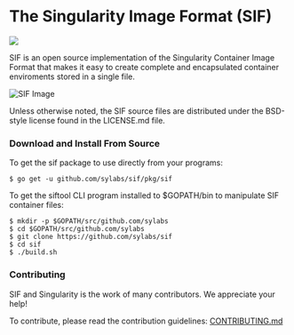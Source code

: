 # The Singularity Image Format (SIF)

<a href="https://circleci.com/gh/sylabs/sif"><img src="https://circleci.com/gh/sylabs/sif.svg?style=shield&circle-token=7e762a71efecb4da6cd6981e90cf4cc9c5e4291e"/></a>

SIF is an open source implementation of the Singularity Container Image Format
that makes it easy to create complete and encapsulated container enviroments
stored in a single file.

![SIF Image](doc/sif.png)

Unless otherwise noted, the SIF source files are distributed under the BSD-style
license found in the LICENSE.md file.

### Download and Install From Source

To get the sif package to use directly from your programs:

```Shell Session
$ go get -u github.com/sylabs/sif/pkg/sif
```

To get the siftool CLI program installed to $GOPATH/bin to manipulate SIF container files:

```Shell Session
$ mkdir -p $GOPATH/src/github.com/sylabs
$ cd $GOPATH/src/github.com/sylabs
$ git clone https://github.com/sylabs/sif
$ cd sif
$ ./build.sh
```

### Contributing

SIF and Singularity is the work of many contributors. We appreciate your help!

To contribute, please read the contribution guidelines:
	[CONTRIBUTING.md](./CONTRIBUTING.md)
